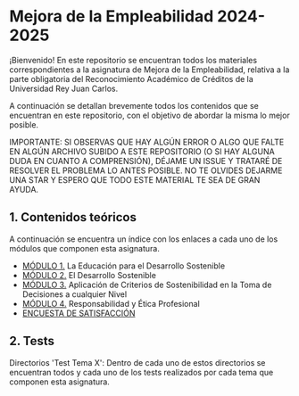# Mejora de la Empleabilidad 2024-2025

¡Bienvenido! En este repositorio se encuentran todos los materiales correspondientes a la asignatura de Mejora de la Empleabilidad, relativa a la parte obligatoria del Reconocimiento Académico de Créditos de la Universidad Rey Juan Carlos.

A continuación se detallan brevemente todos los contenidos que se encuentran en este repositorio, con el objetivo de abordar la misma lo mejor posible.

IMPORTANTE: SI OBSERVAS QUE HAY ALGÚN ERROR O ALGO QUE FALTE EN ALGÚN ARCHIVO SUBIDO A ESTE REPOSITORIO (O SI HAY ALGUNA DUDA EN CUANTO A COMPRENSIÓN), DÉJAME UN ISSUE Y TRATARÉ DE RESOLVER EL PROBLEMA LO ANTES POSIBLE. NO TE OLVIDES DEJARME UNA STAR Y ESPERO QUE TODO ESTE MATERIAL TE SEA DE GRAN AYUDA.

## 1. Contenidos teóricos

A continuación se encuentra un índice con los enlaces a cada uno de los módulos que componen esta asignatura.

* [MÓDULO 1.](https://urjconline.atavist.com/2022/11/03/la-educacion-para-el-desarrollo-sostenible/) La Educación para el Desarrollo Sostenible
* [MÓDULO 2.](https://urjconline.atavist.com/2022/11/03/el-desarrollo-sostenible/) El Desarrollo Sostenible
* [MÓDULO 3.](https://urjconline.atavist.com/2022/11/03/aplicar-criterios-de-sostenibilidad-en-la-toma-de-decisiones-a-cualquier-nivel/) Aplicación de Criterios de Sostenibilidad en la Toma de Decisiones a cualquier Nivel
* [MÓDULO 4.](https://urjconline.atavist.com/2022/11/03/responsabilidad-y-etica-profesional/) Responsabilidad y Ética Profesional
* [ENCUESTA DE SATISFACCIÓN](https://forms.office.com/pages/responsepage.aspx?id=6sSEXw03nkuDDHVvi_G1H8m-ks0qo59GjJRnW3gu0RhURDg2UEFGOTRUUUUzT01VQTVZRzk2R1JDRi4u&route=shorturl)

## 2. Tests

Directorios 'Test Tema X': Dentro de cada uno de estos directorios se encuentran todos y cada uno de los tests realizados por cada tema que componen esta asignatura.
